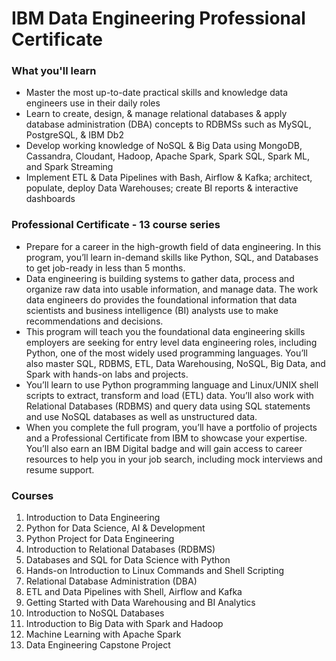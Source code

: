 <h1>IBM Data Engineering Professional Certificate</h1>

<h3>What you'll learn</h3>

<ul>
  <li>Master the most up-to-date practical skills and knowledge data engineers use in their daily roles</li>
  <li>Learn to create, design, & manage relational databases & apply database administration (DBA) concepts to RDBMSs such as MySQL, PostgreSQL, & IBM Db2 </li>
  <li>Develop working knowledge of NoSQL & Big Data using MongoDB, Cassandra, Cloudant, Hadoop, Apache Spark, Spark SQL, Spark ML, and Spark Streaming </li>
  <li>Implement ETL & Data Pipelines with Bash, Airflow & Kafka; architect, populate, deploy Data Warehouses; create BI reports & interactive dashboards</li> 
</ul>

<h3>Professional Certificate - 13 course series</h3>

<ul>
  <li>Prepare for a career in the high-growth field of data engineering. In this program, you’ll learn in-demand skills like Python, SQL, and Databases to get job-ready in less than 5 months.</li>
  <li>Data engineering is building systems to gather data, process and organize raw data into usable information, and manage data. The work data engineers do provides the foundational information that data scientists and business intelligence (BI) analysts use to make recommendations and decisions.</li>
  <li>This program will teach you the foundational data engineering skills employers are seeking for entry level data engineering roles, including Python, one of the most widely used programming languages. You’ll also master SQL, RDBMS, ETL, Data Warehousing, NoSQL, Big Data, and Spark with hands-on labs and projects.</li>
  <li>You’ll learn to use Python programming language and Linux/UNIX shell scripts to extract, transform and load (ETL) data. You’ll also work with Relational Databases (RDBMS) and query data using SQL statements and use NoSQL databases as well as unstructured data. </li>
  <li>When you complete the full program, you’ll have a portfolio of projects and a Professional Certificate from IBM to showcase your expertise. You’ll also earn an IBM Digital badge and will gain access to career resources to help you in your job search, including mock interviews and resume support.</li> 
</ul>

<h3>Courses</h3>
<ol>
  <li>Introduction to Data Engineering</li>
  <li>Python for Data Science, AI & Development</li>
  <li>Python Project for Data Engineering</li>
  <li>Introduction to Relational Databases (RDBMS)</li>
  <li>Databases and SQL for Data Science with Python</li>
  <li>Hands-on Introduction to Linux Commands and Shell Scripting</li>
  <li>Relational Database Administration (DBA)</li>
  <li>ETL and Data Pipelines with Shell, Airflow and Kafka</li>
  <li>Getting Started with Data Warehousing and BI Analytics</li>
  <li>Introduction to NoSQL Databases</li>
  <li>Introduction to Big Data with Spark and Hadoop</li>
  <li>Machine Learning with Apache Spark</li>
  <li>Data Engineering Capstone Project</li>
</ol>

